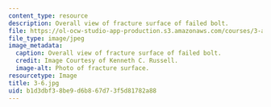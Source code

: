 ```yaml
---
content_type: resource
description: Overall view of fracture surface of failed bolt.
file: https://ol-ocw-studio-app-production.s3.amazonaws.com/courses/3-a27-case-studies-in-forensic-metallurgy-fall-2007/b1d3dbf38be9d6b867d73f5d81782a88_3-6.jpg
file_type: image/jpeg
image_metadata:
  caption: Overall view of fracture surface of failed bolt.
  credit: Image Courtesy of Kenneth C. Russell.
  image-alt: Photo of fracture surface.
resourcetype: Image
title: 3-6.jpg
uid: b1d3dbf3-8be9-d6b8-67d7-3f5d81782a88
---
```

